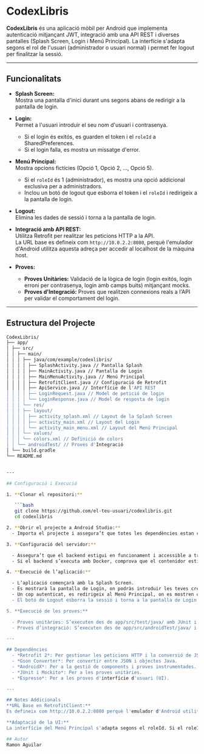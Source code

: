 # CodexLibris

**CodexLibris** és una aplicació mòbil per Android que implementa autenticació mitjançant JWT, integració amb una API REST i diverses pantalles (Splash Screen, Login i Menú Principal). La interfície s'adapta segons el rol de l'usuari (administrador o usuari normal) i permet fer logout per finalitzar la sessió.

---

## Funcionalitats

- **Splash Screen:**  
  Mostra una pantalla d'inici durant uns segons abans de redirigir a la pantalla de login.

- **Login:**  
  Permet a l'usuari introduir el seu nom d'usuari i contrasenya.  
  - Si el login és exitós, es guarden el token i el `roleId` a SharedPreferences.  
  - Si el login falla, es mostra un missatge d'error.

- **Menú Principal:**  
  Mostra opcions fictícies (Opció 1, Opció 2, …, Opció 5).  
  - Si el `roleId` és 1 (administrador), es mostra una opció addicional exclusiva per a administradors.  
  - Inclou un botó de logout que esborra el token i el `roleId` i redirigeix a la pantalla de login.

- **Logout:**  
  Elimina les dades de sessió i torna a la pantalla de login.

- **Integració amb API REST:**  
  Utilitza Retrofit per realitzar les peticions HTTP a la API.  
  La URL base es defineix com `http://10.0.2.2:8080`, perquè l'emulador d'Android utilitza aquesta adreça per accedir al localhost de la màquina host.

- **Proves:**  
  - **Proves Unitàries:** Validació de la lògica de login (login exitós, login erroni per contrasenya, login amb camps buits) mitjançant mocks.  
  - **Proves d'Integració:** Proves que realitzen connexions reals a l'API per validar el comportament del login.

---

## Estructura del Projecte

```bash
CodexLibris/ 
├── app/ 
│ ├── src/ 
│ │ ├── main/ 
│ │ │ ├── java/com/example/codexlibris/ 
│ │ │ │ ├── SplashActivity.java // Pantalla Splash 
│ │ │ │ ├── MainActivity.java // Pantalla de Login 
│ │ │ │ ├── MainMenuActivity.java // Menú Principal 
│ │ │ │ ├── RetrofitClient.java // Configuració de Retrofit 
│ │ │ │ ├── ApiService.java // Interfície de l'API REST 
│ │ │ │ ├── LoginRequest.java // Model de petició de login 
│ │ │ │ └── LoginResponse.java // Model de resposta de login 
│ │ │ └── res/ 
│ │ │ ├── layout/ 
│ │ │ │ ├── activity_splash.xml // Layout de la Splash Screen 
│ │ │ │ ├── activity_main.xml // Layout del Login 
│ │ │ │ └── activity_main_menu.xml // Layout del Menú Principal 
│ │ │ └── values/ 
│ │ │ └── colors.xml // Definició de colors 
│ │ └── androidTest/ // Proves d'Integració 
│ └── build.gradle 
└── README.md


---

## Configuració i Execució

1. **Clonar el repositori:**

   ```bash
   git clone https://github.com/el-teu-usuari/codexlibris.git
   cd codexlibris

2. **Obrir el projecte a Android Studio:**
  - Importa el projecte i assegura’t que totes les dependències estan configurades correctament.

3. **Configuració del servidor:**

  - Assegura’t que el backend estigui en funcionament i accessible a través de http://10.0.2.2:8080.
  - Si el backend s’executa amb Docker, comprova que el contenidor estigui actiu.

4. **Execució de l’aplicació:**

  - L’aplicació començarà amb la Splash Screen.
  - Es mostrarà la pantalla de Login, on podràs introduir les teves credencials.
  - Un cop autenticat, es redirigeix al Menú Principal, on es mostren opcions diferents segons el rol de l'usuari.
  - El botó de Logout esborra la sessió i torna a la pantalla de Login.

5. **Execució de les proves:**

  - Proves unitàries: S’executen des de app/src/test/java/ amb JUnit i Mockito.
  - Proves d’integració: S’executen des de app/src/androidTest/java/ i realitzen connexions reals a l’API.

---

## Dependències
  - *Retrofit 2*: Per gestionar les peticions HTTP i la conversió de JSON.
  - *Gson Converter*: Per convertir entre JSON i objectes Java.
  - *AndroidX*: Per a la gestió de components i proves instrumentades.
  - *JUnit i Mockito*: Per a les proves unitàries.
  - *Espresso*: Per a les proves d'interfície d'usuari (UI).

---

## Notes Addicionals
**URL Base en RetrofitClient:**
Es defineix com http://10.0.2.2:8080 perquè l'emulador d'Android utilitza aquesta adreça per accedir al localhost de la màquina host.

**Adaptació de la UI:**
La interfície del Menú Principal s'adapta segons el roleId. Si el roleId és 1, es mostren opcions addicionals per a administradors.

## Autor
Ramon Aguilar

